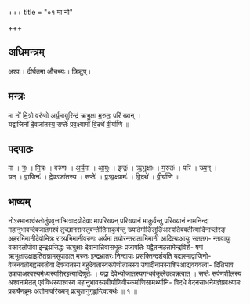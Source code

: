 +++
title = "०१ मा नो"

+++
## अधिमन्त्रम्
अश्वः। दीर्घतमा औचथ्यः। त्रिष्टुप्।

## मन्त्रः
मा नो॑ मि॒त्रो वरु॑णो अर्य॒मायुरिन्द्र॑ ऋभु॒क्षा म॒रुतः॒ परि॑ ख्यन् ।  
यद्वा॒जिनो॑ दे॒वजा॑तस्य॒ सप्तेः॑ प्रव॒क्ष्यामो॑ वि॒दथे॑ वी॒र्या॑णि ॥

## पदपाठः
मा । नः॒ । मि॒त्रः । वरु॑णः । अ॒र्य॒मा । आ॒युः । इन्द्रः॑ । ऋ॒भु॒क्षाः । म॒रुतः॑ । परि॑ । ख्य॒न् ।  
यत् । वा॒जिनः॑ । दे॒वऽजा॑तस्य । सप्तेः॑ । प्र॒ऽव॒क्ष्यामः॑ । वि॒दथे॑ । वी॒र्या॑णि ॥

## भाष्यम्
नोऽस्मानश्वंस्तोतुंप्रवृत्तान्मित्रादयोदेवाः मापरिख्यन् परिख्यानं माकुर्वन्तु परिख्यानं नामनिन्दा महानुभावन्देवजातमश्वं तुच्छानराःस्तुवन्तीतिमाकुर्वन्तु ख्यातेर्माङिलुङिअस्यतिवक्तीत्यादिनाच्लेरङ् अहरभिमानीदेवोमित्रः रात्र्यभिमानीवरुणः अर्यमा तयोरन्तरालाभिमानी आदित्यःआयुः सततग- न्तावायुः वकारलोपोवा इन्द्रःप्रसिद्धः ऋभुक्षाः देवानान्निवासभूतः प्रजापतिः यद्वैतन्महन्नामेन्द्रविशे- षणं ऋभुक्षाउक्षाइतितन्नामसुपाठात् मरुतः इन्द्रभ्रातरः निन्दायाः प्रसक्तिन्दर्शयति यद्यस्माद्वाजिनो- वेजनवतोबह्वन्नवतोवा देवजातस्य बहुदेवतास्वरूपेणोत्पन्नस्य उषादीनामस्यशिरआद्यवयवत्वा- दितिभावः उषावाअश्वस्यमेध्यस्यशिरइत्यादिश्रुतेः । यद्वा देवेभ्योजातस्यगन्धर्वकुलेउत्पन्नत्वात् । सप्तेः सर्पणशीलस्य अश्वनामैतत् एवंविधस्याश्वस्य महानुभावस्यवीर्याणिवीरकर्माणिसामर्थ्यानि- विदधे वेदनसाधनेयज्ञेप्रवक्ष्यामः प्रकर्षेणब्रूमः अतोमापरिख्यन् प्रत्युतानुगृह्णन्त्वित्यर्थः ॥ १ ॥